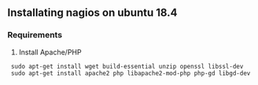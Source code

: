 ##  Installating nagios on ubuntu 18.4

### Requirements
1. Install Apache/PHP
```sudo apt-get update
 sudo apt-get install wget build-essential unzip openssl libssl-dev
 sudo apt-get install apache2 php libapache2-mod-php php-gd libgd-dev
 ```